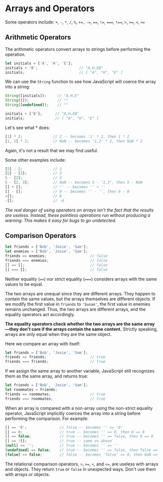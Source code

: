 # Arrays and Operators

Some operators include:
`+`, `-`, `*`, `/`, `%`, `+=,` `-=`, `==`, `!=`, `===`, `!==`, `>`, `>=`, `<`, `<=`


## Arithmetic Operators
The arithmetic operators convert arrays to strings before performing the operation.
```js
let initials = ['A', 'H', 'E'];
initials + 'B';                   // "A,H,EB"
initials;                         // [ "A", "H", "E" ]
```

We can use the `String` function to see how JavaScript will coerce the array into a string:
```js
String([initials]);     // "A,H,E"
String([]);             // ""
String([undefined]);    // ""
```

```js
initials + ['B'];      // "A,H,EB"
initials;              // [ "A", "H", "E" ]
```

Let's see what * does:
```js
[1] * 2;              // 2 -- becomes '1' * 2, then 1 * 2
[1, 2] * 2;           // NaN -- becomes '1,2' * 2, then NaN * 2
```
Again, it's not a result that we may find useful.

Some other examples include:
```js
[5] - 2;              // 3
[5] - [2];            // 3
5 - [2];              // 3
5 - [2, 3];           // NaN -- becomes 5 - '2,3', then 5 - NaN
[] + [];              // '' -- becomes '' + ''
[] - [];              // 0 -- becomes '' - '', then 0 - 0
+[];                  // 0
-[];                  // -0
```
*The real danger of using operators on arrays isn't the fact that the results are useless. Instead, these pointless operations run without producing a warning. This makes it easy for bugs to go undetected.*

## Comparison Operators
```js
let friends = ['Bob', 'Josie', 'Sam'];
let enemies = ['Bob', 'Josie', 'Sam'];
friends == enemies;                    // false
friends === enemies;                   // false
[] == [];                              // false
[] === [];                             // false
```
Neither equality (`==`) nor strict equality (`===`) considers arrays with the same values to be equal.

The two arrays are unequal since they are different arrays. They happen to contain the same values, but the arrays themselves are different objects. If we modify the first value in `friends` to `'Susan'`, the first value in enemies remains unchanged. Thus, the two arrays are different arrays, and the equality operators act accordingly.

**The equality operators check whether the two arrays are the same array—they don't care if the arrays contain the same content.** Strictly speaking, arrays are only equal when they are the same object. 

Here we compare an array with itself:
```js
let friends = ['Bob', 'Josie', 'Sam'];
friends == friends;                    // true
friends === friends;                   // true
```

If we assign the same array to another variable, JavaScript still recognizes them as the same array, and returns true:
```js
let friends = ['Bob', 'Josie', 'Sam'];
let roommates = friends;
friends == roommates;                  // true
friends === roommates;                 // true
```

When an array is compared with a non-array using the non-strict equality operator, JavaScript implicitly coerces the array into a string before performing the comparison. For example:
```js
[] == '0';               // false -- becomes '' == '0'
[] == 0;                 // true -- becomes '' == 0, then 0 == 0
[] == false;             // true -- becomes '' == false, then 0 == 0
[] == ![];               // true -- same as above
[null] == '';            // true -- becomes '' == ''
[undefined] == false;    // true -- becomes '' == false, then false == false
[false] == false;        // false -- becomes 'false' == 0, then NaN == 0
```

The relational comparison operators, `>`, `>=`, `<`, and `<=`, are useless with arrays and objects. They return `true` or `false` in unexpected ways. Don't use them with arrays or objects.